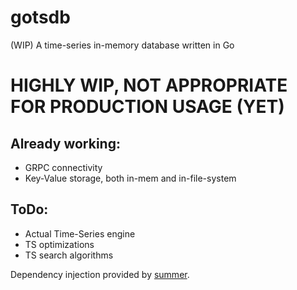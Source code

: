 # gotsdb
(WIP) A time-series in-memory database written in Go

# HIGHLY WIP, NOT APPROPRIATE FOR PRODUCTION USAGE (YET)

## Already working:
- GRPC connectivity
- Key-Value storage, both in-mem and in-file-system

## ToDo:
- Actual Time-Series engine
- TS optimizations
- TS search algorithms

Dependency injection provided by [summer](https://github.com/nikita-tomilov/summer).
